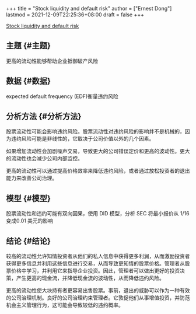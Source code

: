 +++
title = "Stock liquidity and default risk"
author = ["Ernest Dong"]
lastmod = 2021-12-09T22:25:36+08:00
draft = false
+++

[Stock liquidity and default risk](https://www.sciencedirect.com/science/article/pii/S0304405X17300405)


## 主题 {#主题}

更高的流动性能够帮助企业抵御破产风险


## 数据 {#数据}

expected default frequency (EDF)衡量违约风险


## 分析方法 {#分析方法}

股票流动性可能会影响违约风险。股票流动性对违约风险的影响并不是机械的，因为违约风险可能是非线性的，它取决于公司价值以外的几个因素。

如果增加流动性会加剧噪声交易，导致更大的公司错误定价和更高的波动性。更大的流动性也会减少公司内部监控。

更高的流动性可以通过提高价格效率来降低违约风险，或者通过放松投资者的退出能力来改善公司治理。


## 模型 {#模型}

股票流动性和违约可能有双向因果，使用 DID 模型，分析 SEC 将最小报价从 1/16 变成0.01 美元的影响


## 结论 {#结论}

较高的流动性允许知情投资者从他们的私人信息中获得更多利润，从而激励投资者获得更多信息并利用这些信息进行交易，从而导致更知情的股票价格。管理者从股票价格中学习，并利用它来指导企业投资。因此，管理者可以做出更好的投资决策，产生更高的现金流，并降低现金流的波动性，从而降低违约风险。

更高的流动性使大块持有者更容易出售股票。事前，退出的威胁可以作为一种有效的公司治理机制。良好的公司治理约束管理者。它敦促他们从事增值投资，并防范机会主义管理行为，这可能会导致较低的违约概率。
